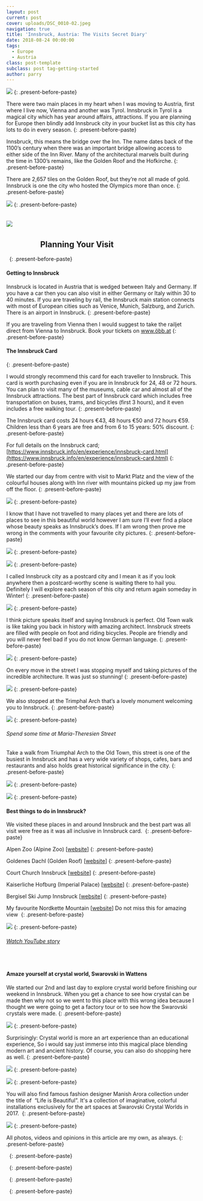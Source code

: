 ```yaml
---
layout: post
current: post
cover: uploads/DSC_0010-02.jpeg
navigation: true
title: 'Innsbruck, Austria: The Visits Secret Diary'
date: 2018-08-24 00:00:00
tags:
  - Europe
  - Austria
class: post-template
subclass: post tag-getting-started
author: parry
---
```


![](/uploads/DSC_0010-02.jpeg)
{: .present-before-paste}

There were two main places in my heart when I was moving to Austria, first where I live now, Vienna and another was Tyrol. Innsbruck in Tyrol is a magical city which has year around affairs, attractions. If you are planning for Europe then blindly add Innsbruck city in your bucket list as this city has lots to do in every season.
{: .present-before-paste}

Innsbruck, this means the bridge over the Inn. The name dates back of the 1100’s century when there was an important bridge allowing access to either side of the Inn River. Many of the architectural marvels built during the time in 1300’s remains, like the Golden Roof and the Hofkirche.
{: .present-before-paste}

There are 2,657 tiles on the Golden Roof, but they’re not all made of gold. Innsbruck is one the city who hosted the Olympics more than once.
{: .present-before-paste}

![](/uploads/DSC_0013-01.jpeg)
{: .present-before-paste}

## ![](/uploads/DSC_0016-01.jpeg) &nbsp; &nbsp; &nbsp; &nbsp; &nbsp; &nbsp; &nbsp; &nbsp;

## &nbsp; &nbsp; &nbsp; &nbsp; &nbsp; &nbsp; &nbsp; &nbsp; &nbsp; Planning Your Visit

&nbsp;
{: .present-before-paste}

#### Getting to Innsbruck

Innsbruck is located in Austria that is wedged between Italy and Germany. If you have a car then you can also visit in either Germany or Italy within 30 to 40 minutes. If you are traveling by rail, the Innsbruck main station connects with most of European cities such as Venice, Munich, Salzburg, and Zurich. There is an airport in Innsbruck.
{: .present-before-paste}

If you are traveling from Vienna then I would suggest to take the railjet direct from Vienna to Innsbruck. Book your tickets on [www.&ouml;bb.at](www.öbb.at)
{: .present-before-paste}

#### The Innsbruck Card
{: .present-before-paste}

I would strongly recommend this card for each traveller to Innsbruck. This card is worth purchasing even if you are in Innsbruck for 24, 48 or 72 hours. You can plan to visit many of the museums, cable car and almost all of the Innsbruck attractions. The best part of Innsbruck card which includes free transportation on buses, trams, and bicycles (first 3 hours), and it even includes a free walking tour.
{: .present-before-paste}

The Innsbruck card costs 24 hours €43, 48 hours €50 and 72 hours €59. Children less than 6 years are free and from 6 to 15 years: 50% discount.
{: .present-before-paste}

For full details on the Innsbruck card; [https://www.innsbruck.info/en/experience/innsbruck-card.html](https://www.innsbruck.info/en/experience/innsbruck-card.html)
{: .present-before-paste}

We started our day from centre with visit to Markt Platz and the view of the colourful houses along with Inn river with mountains picked up my jaw from off the floor.
{: .present-before-paste}

![](/uploads/DSC_0012-01.jpeg)
{: .present-before-paste}

I know that I have not travelled to many places yet and there are lots of places to see in this beautiful world however I am sure I’ll ever find a place whose beauty speaks as Innsbruck’s does. If I am wrong then prove me wrong in the comments with your favourite city pictures.
{: .present-before-paste}

![](/uploads/IMG_20180515_105745_428-01.jpeg)
{: .present-before-paste}

![](/uploads/DSC_0007-01.jpeg)
{: .present-before-paste}

I called Innsbruck city as a postcard city and I mean it as if you look anywhere then a postcard-worthy scene is waiting there to hail you. Definitely I will explore each season of this city and return again someday in Winter!
{: .present-before-paste}

![](/uploads/DSC_0020-01.jpeg)
{: .present-before-paste}

I think picture speaks itself and saying Innsbruck is perfect. Old Town walk is like taking you back in history with amazing architect. Innsbruck streets are filled with people on foot and riding bicycles. People are friendly and you will never feel bad if you do not know German language.
{: .present-before-paste}

![](/uploads/DSC_0035-01.jpeg)
{: .present-before-paste}

On every move in the street I was stopping myself and taking pictures of the incredible architecture. It was just so stunning!
{: .present-before-paste}

![](/uploads/DSC_0028-01.jpeg)
{: .present-before-paste}

We also stopped at the Trimphal Arch that’s a lovely monument welcoming you to Innsbruck.
{: .present-before-paste}

![](/uploads/DSC_0022-01.jpeg)
{: .present-before-paste}

###### Spend some time at Maria-Theresien Street

Take a walk from Triumphal Arch to the Old Town, this street is one of the busiest in Innsbruck and has a very wide variety of shops, cafes, bars and restaurants and also holds great historical significance in the city.
{: .present-before-paste}

![](/uploads/DSC_0017-02.jpeg)
{: .present-before-paste}

![](/uploads/DSC_0019-01.jpeg)
{: .present-before-paste}

#### Best things to do in Innsbruck?

We visited these places in and around Innsbruck and the best part was all visit were free as it was all inclusive in Innsbruck card.&nbsp;
{: .present-before-paste}

Alpen Zoo (Alpine Zoo) [[website](https://www.alpenzoo.at/en/)]
{: .present-before-paste}

Goldenes Dachl (Golden Roof) [[website](https://www.innsbruck.info/en/facilities/details/infrastruktur/golden-roof-innsbruck.html)]
{: .present-before-paste}

Court Church Innsbruck [[website](https://www.innsbruck.info/en/facilities/details/infrastruktur/court-church-innsbruck.html)]
{: .present-before-paste}

Kaiserliche Hofburg (Imperial Palace) [[website](https://www.innsbruck.info/en/facilities/details/infrastruktur/imperial-palace-innsbruck.html)]
{: .present-before-paste}

Bergisel Ski Jump Innsbruck [[website](http://www.bergisel.info/at/index.php)]
{: .present-before-paste}

My favourite Nordkette Mountain [[website](https://www.innsbruck.info/en/innsbruck-city/experience/sightseeing-in-innsbruck/nordkette-mountain.html)] Do not miss this for amazing view&nbsp;
{: .present-before-paste}

![](/uploads/20180619-235538.jpg)
{: .present-before-paste}

###### [Watch YouTube story](https://youtu.be/IgReqqqkQpQ)

&nbsp;

#### Amaze yourself at crystal world, Swarovski in Wattens

We started our 2nd and last day to explore crystal world before finishing our weekend in Innsbruck. When you get a chance to see how crystal can be made then why not so we went to this place with this wrong idea because I thought we were going to get a factory tour or to see how the Swarovski crystals were made.
{: .present-before-paste}

![](/uploads/DSC_0484-01.jpeg)
{: .present-before-paste}

Surprisingly: Crystal world is more an art experience than an educational experience, So i would say just immerse into this magical place blending modern art and ancient history. Of course, you can also do shopping here as well.
{: .present-before-paste}

![](/uploads/20180519_184919-01.jpeg)
{: .present-before-paste}

![](/uploads/DSC_0490-01.jpeg)
{: .present-before-paste}

You will also find famous fashion designer Manish Arora collection under the title of&nbsp; “Life is Beautiful”. It's a collection of imaginative, colorful installations exclusively for the art spaces at Swarovski Crystal Worlds in 2017.&nbsp;
{: .present-before-paste}

![](/uploads/DSC_0632-01.jpeg)
{: .present-before-paste}

All photos, videos and opinions in this article are my own, as always.
{: .present-before-paste}

&nbsp;
{: .present-before-paste}

&nbsp;
{: .present-before-paste}

&nbsp;
{: .present-before-paste}

&nbsp;
{: .present-before-paste}